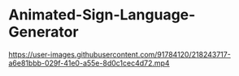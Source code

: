 # Animated-Sign-Language-Generator



https://user-images.githubusercontent.com/91784120/218243717-a6e81bbb-029f-41e0-a55e-8d0c1cec4d72.mp4

